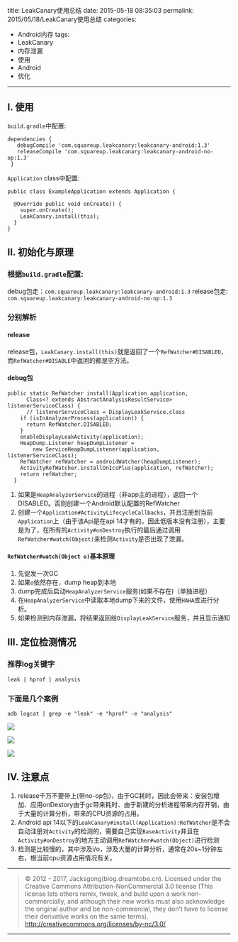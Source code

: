 title: LeakCanary使用总结
date: 2015-05-18 08:35:03
permalink: 2015/05/18/LeakCanary使用总结
categories:
- Android内存
tags:
- LeakCanary
- 内存泄漏
- 使用
- Android
- 优化

---

## I. 使用

`build.gradle`中配置:

```
dependencies {
   debugCompile 'com.squareup.leakcanary:leakcanary-android:1.3'
   releaseCompile 'com.squareup.leakcanary:leakcanary-android-no-op:1.3'
 }
```

`Application` class中配置:

```
public class ExampleApplication extends Application {

  @Override public void onCreate() {
    super.onCreate();
    LeakCanary.install(this);
  }
}
```

## II. 初始化与原理

### 根据`build.gradle`配置:

debug包走：`com.squareup.leakcanary:leakcanary-android:1.3`
release包走: `com.squareup.leakcanary:leakcanary-android-no-op:1.3`

### 分别解析

#### release

release包，`LeakCanary.install(this)`就是返回了一个`RefWatcher#DISABLED`，而`RefWatcher#DISABLE`中返回的都是空方法。

<!--more-->

#### debug包

```
public static RefWatcher install(Application application,
      Class<? extends AbstractAnalysisResultService> listenerServiceClass) {
      // listenerServiceClass = DisplayLeakService.class
    if (isInAnalyzerProcess(application)) {
      return RefWatcher.DISABLED;
    }
    enableDisplayLeakActivity(application);
    HeapDump.Listener heapDumpListener =
        new ServiceHeapDumpListener(application, listenerServiceClass);
    RefWatcher refWatcher = androidWatcher(heapDumpListener);
    ActivityRefWatcher.installOnIcsPlus(application, refWatcher);
    return refWatcher;
  }
```

1. 如果是`HeapAnalyzerService`的进程（非app主的进程），返回一个DISABLED。否则创建一个Android默认配置的RefWatcher
2. 创建一个`Application#ActivityLifecycleCallbacks`，并且注册到当前`Application`上（由于该Api是在api 14才有的，因此低版本没有注册），主要是为了，在所有的`Activity#onDestroy`执行的最后通过调用`RefWatcher#watch(Object)`来检测`Activity`是否出现了泄漏。

#### `RefWatcher#watch(Object o)`基本原理


1. 先促发一次GC
2. 如果`o`依然存在，dump heap到本地
3. dump完成后启动`HeapAnalyzerService`服务(如果不存在)（单独进程）
4. 在`HeapAnalyzerService`中读取本地dump下来的文件，使用`HAHA`库进行分析。
5. 如果检测到内存泄漏，将结果返回给`DisplayLeakService`服务，并且显示通知

## III. 定位检测情况

### 推荐log关键字

```
leak | hprof | analysis
```

### 下面是几个案例

```
adb logcat | grep -e "leak" -e "hprof" -e "analysis"
```

![](/img/leakcanary-1.png)

![](/img/leakcanary-2.png)

![](/img/leakcanary-3.png)


## IV. 注意点

1. release千万不要带上(带no-op包)，由于GC耗时，因此会带来：安装包增加、应用onDestory由于gc带来耗时、由于新建的分析进程带来内存开销，由于大量的计算分析，带来的CPU资源的占用。
2. Android api 14以下的`LeakCanary#install(Application):RefWatcher`是不会自动注册对`Activity`的检测的，需要自己实现`BaseActivity`并且在`Activity#onDestroy`的地方主动调用`RefWatcher#watch(Object)`进行检测
3. 检测是比较慢的，其中涉及i/o，涉及大量的计算分析，通常在20s~1分钟左右，根当前cpu资源占用情况有关。

---

> © 2012 - 2017, Jacksgong(blog.dreamtobe.cn). Licensed under the Creative Commons Attribution-NonCommercial 3.0 license (This license lets others remix, tweak, and build upon a work non-commercially, and although their new works must also acknowledge the original author and be non-commercial, they don’t have to license their derivative works on the same terms). http://creativecommons.org/licenses/by-nc/3.0/

---
